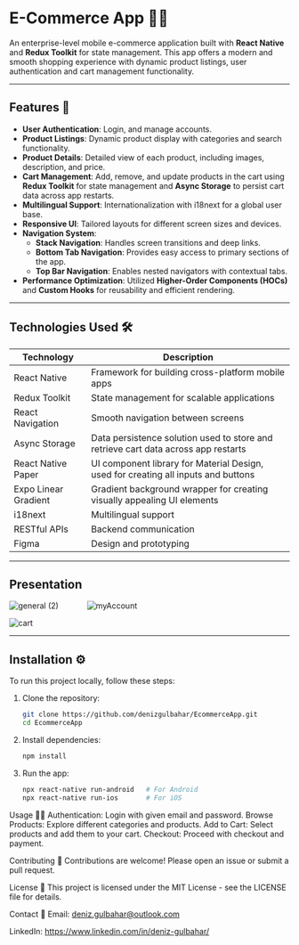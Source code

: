 # E-Commerce App 📱🛒

An enterprise-level mobile e-commerce application built with **React Native** and **Redux Toolkit** for state management. This app offers a modern and smooth shopping experience with dynamic product listings, user authentication and cart management functionality.

---

## Features 🚀

- **User Authentication**: Login, and manage accounts.
- **Product Listings**: Dynamic product display with categories and search functionality.
- **Product Details**: Detailed view of each product, including images, description, and price.
- **Cart Management**: Add, remove, and update products in the cart using **Redux Toolkit** for state management and **Async Storage** to persist cart data across app restarts.
- **Multilingual Support**: Internationalization with i18next for a global user base.
- **Responsive UI**: Tailored layouts for different screen sizes and devices.
- **Navigation System**:  
  - **Stack Navigation**: Handles screen transitions and deep links.  
  - **Bottom Tab Navigation**: Provides easy access to primary sections of the app.  
  - **Top Bar Navigation**: Enables nested navigators with contextual tabs.  
- **Performance Optimization**: Utilized **Higher-Order Components (HOCs)** and **Custom Hooks** for reusability and efficient rendering.

---

## Technologies Used 🛠️

| Technology         | Description                                  |
|--------------------|----------------------------------------------|
| React Native       | Framework for building cross-platform mobile apps |
| Redux Toolkit      | State management for scalable applications   |
| React Navigation   | Smooth navigation between screens            |
| Async Storage      | Data persistence solution used to store and retrieve cart data across app restarts |
| React Native Paper | UI component library for Material Design, used for creating all inputs and buttons |
| Expo Linear Gradient | Gradient background wrapper for creating visually appealing UI elements |
| i18next            | Multilingual support                         |
| RESTful APIs       | Backend communication                        |
| Figma              | Design and prototyping                       |

---
## Presentation 
![general (2)](https://github.com/user-attachments/assets/a5b0535d-45eb-43c0-aa82-0a1317df2b1e)
 &nbsp; &nbsp;  &nbsp; &nbsp; &nbsp; &nbsp;
![myAccount](https://github.com/user-attachments/assets/20a9ab8a-5216-4aff-a0ea-beacaff1c565)
 
![cart](https://github.com/user-attachments/assets/af44038e-af02-44f1-b332-0213873affdc) 


---

## Installation ⚙️

To run this project locally, follow these steps:

1. Clone the repository:
   ```bash
   git clone https://github.com/denizgulbahar/EcommerceApp.git
   cd EcommerceApp

2. Install dependencies:
   ```bash
   npm install

3. Run the app:
   ```bash
   npx react-native run-android   # For Android
   npx react-native run-ios       # For iOS

Usage 🏃‍♂️
Authentication: Login with given email and password.
Browse Products: Explore different categories and products.
Add to Cart: Select products and add them to your cart.
Checkout: Proceed with checkout and payment.

Contributing 🤝
Contributions are welcome! Please open an issue or submit a pull request.

License 📜
This project is licensed under the MIT License - see the LICENSE file for details.

Contact 📧
Email: deniz.gulbahar@outlook.com

LinkedIn: https://www.linkedin.com/in/deniz-gulbahar/
